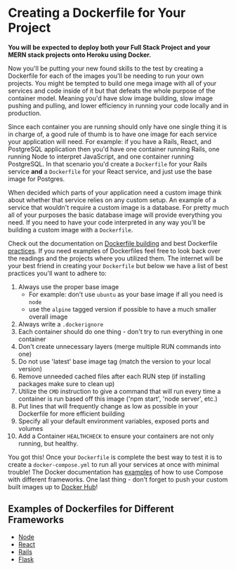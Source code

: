 # Creating a Dockerfile for Your Project

**You will be expected to deploy both your Full Stack Project and your MERN stack projects onto Heroku using Docker.**

Now you'll be putting your new found skills to the test by creating a Dockerfile for each of the images you'll be needing to run your own projects. You might be tempted to build one mega image with all of your services and code inside of it but that defeats the whole purpose of the container model. Meaning you'd have slow image building, slow image pushing and pulling, and lower efficiency in running your code locally and in production. 

Since each container you are running should only have one single thing it is in charge of, a good rule of thumb is to have one image for each service your application will need. For example: if you have a Rails, React, and PostgreSQL application then you'd have one container running Rails, one running Node to interpret JavaScript, and one container running PostgreSQL. In that scenario you'd create a `Dockerfile` for your Rails service **and** a `Dockerfile` for your React service, and just use the base image for Postgres. 

When decided which parts of your application need a custom image think about whether that service relies on any custom setup. An example of a service that wouldn't require a custom image is a database. For pretty much all of your purposes the basic database image will provide everything you need.  If you need to have your code interpreted in any way you'll be building a custom image with a `Dockerfile`.

Check out the documentation on [Dockerfile building][build] and best Dockerfile [practices][practice]. If you need examples of Dockerfiles feel free to look back over the readings and the projects where you utilized them. The internet will be your best friend in creating your `Dockerfile` but below we have a list of best practices you'll want to adhere to:

1. Always use the proper base image
    - For example: don't use `ubuntu` as your base image if all you need is `node`
    - use the `alpine` tagged version if possible to have a much smaller overall image
2. Always write a `.dockerignore`
3. Each container should do one thing - don't try to run everything in one container
4. Don't create unnecessary layers (merge multiple RUN commands into one)
5. Do not use 'latest' base image tag (match the version to your local version)
6. Remove unneeded cached files after each RUN step (if installing packages make sure to clean up)
7. Utilize the `CMD` instruction to give a command that will run every time a container is run based off this image ('npm start', 'node server', etc.)
8. Put lines that will frequently change as low as possible in your Dockerfile for more efficient building
9. Specify all your default environment variables, exposed ports and volumes
10. Add a Container `HEALTHCHECK` to ensure your containers are not only running, but healthy.


You got this! Once your `Dockerfile` is complete the best way to test it is to create a `docker-compose.yml` to run all your services at once with minimal trouble! The Docker documentation has [examples][compose] of how to use Compose with different frameworks. One last thing - don't forget to push your custom built images up to [Docker Hub][dh]! 

## Examples of Dockerfiles for Different Frameworks
- [Node](https://nodejs.org/en/docs/guides/nodejs-docker-webapp/)
- [React](https://github.com/StephenGrider/docker-react)
- [Rails](https://medium.com/firehydrant-io/developing-a-ruby-on-rails-app-with-docker-compose-d75b20334634)
- [Flask](https://medium.freecodecamp.org/how-to-develop-a-flask-graphql-graphene-mysql-and-docker-starter-kit-4d475f24ee76)

[build]: https://docs.docker.com/engine/reference/builder/
[practice]: https://docs.docker.com/develop/develop-images/dockerfile_best-practices/
[dh]: https://hub.docker.com/
[compose]: https://docs.docker.com/compose/samples-for-compose/
